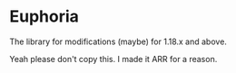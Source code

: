 # Euphoria
The library for modifications (maybe) for 1.18.x and above.

Yeah please don't copy this. I made it ARR for a reason.
